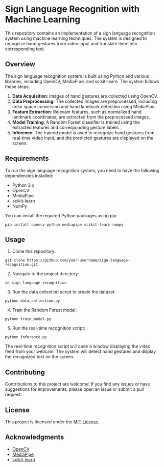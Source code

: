 # Sign Language Recognition with Machine Learning

This repository contains an implementation of a sign language recognition system using machine learning techniques. The system is designed to recognize hand gestures from video input and translate them into corresponding text.

## Overview

The sign language recognition system is built using Python and various libraries, including OpenCV, MediaPipe, and scikit-learn. The system follows these steps:

1. **Data Acquisition**: Images of hand gestures are collected using OpenCV.
2. **Data Preprocessing**: The collected images are preprocessed, including color space conversion and hand landmark detection using MediaPipe.
3. **Feature Extraction**: Relevant features, such as normalized hand landmark coordinates, are extracted from the preprocessed images.
4. **Model Training**: A Random Forest classifier is trained using the extracted features and corresponding gesture labels.
5. **Inference**: The trained model is used to recognize hand gestures from real-time video input, and the predicted gestures are displayed on the screen.

## Requirements

To run the sign language recognition system, you need to have the following dependencies installed:

- Python 3.x
- OpenCV
- MediaPipe
- scikit-learn
- NumPy

You can install the required Python packages using pip:

```
pip install opencv-python mediapipe scikit-learn numpy
```

## Usage

1. Clone this repository:

```
git clone https://github.com/your-username/sign-language-recognition.git
```

2. Navigate to the project directory:

```
cd sign-language-recognition
```

3. Run the data collection script to create the dataset:

```
python data_collection.py
```

4. Train the Random Forest model:

```
python train_model.py
```

5. Run the real-time recognition script:

```
python inference.py
```

The real-time recognition script will open a window displaying the video feed from your webcam. The system will detect hand gestures and display the recognized text on the screen.

## Contributing

Contributions to this project are welcome! If you find any issues or have suggestions for improvements, please open an issue or submit a pull request.

## License

This project is licensed under the [MIT License](LICENSE).

## Acknowledgments

- [OpenCV](https://opencv.org/)
- [MediaPipe](https://google.github.io/mediapipe/)
- [scikit-learn](https://scikit-learn.org/)

